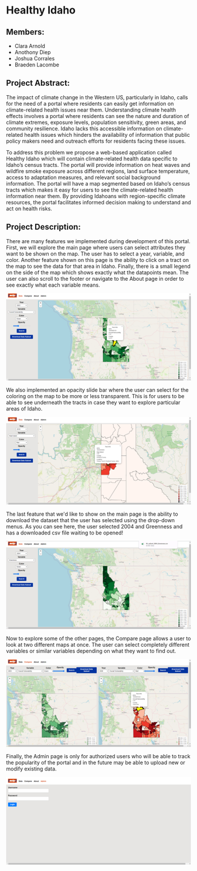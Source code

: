 # Healthy Idaho
## Members:
- Clara Arnold
- Anothony Diep
- Joshua Corrales
- Braeden Lacombe

## Project Abstract:
The impact of climate change in the Western US, particularly in Idaho, calls for the need of a portal where residents 
can easily get information on climate-related health issues near them. Understanding climate health effects involves a 
portal where residents can see the nature and duration of climate extremes, exposure levels, population sensitivity, 
green areas, and community resilience. Idaho lacks this accessible information on climate-related health issues which 
hinders the availability of information that public policy makers need and outreach efforts for residents facing these 
issues.

To address this problem we propose a web-based application called Healthy Idaho which will contain climate-related 
health data specific to Idaho’s census tracts. The portal will provide information on heat waves and wildfire smoke 
exposure across different regions, land surface temperature, access to adaptation measures, and relevant social 
background information. The portal will have a map segmented based on Idaho’s census tracts which makes it easy for 
users to see the climate-related health information near them. By providing Idahoans with region-specific climate 
resources, the portal facilitates informed decision making to understand and act on health risks.

## Project Description:
There are many features we implemented during development of this portal. First, we will explore the main page where
users can select attributes they want to be shown on the map. The user has to select a year, variable, and color. Another
feature shown on this page is the ability to click on a tract on the map to see the data for that area in Idaho. Finally,
there is a small legend on the side of the map which shows exactly what the datapoints mean. The user can also scroll
to the footer or navigate to the About page in order to see exactly what each variable means.

![Data](images/Data.png?raw=true)



We also implemented an opacity slide bar where the user can select for the coloring on the map to be more or less transparent.
This is for users to be able to see underneath the tracts in case they want to explore particular areas of Idaho.

![Opacity](images/Opacity.png?raw=true)



The last feature that we'd like to show on the main page is the ability to download the dataset that the user has selected
using the drop-down menus. As you can see here, the user selected 2004 and Greenness and has a downloaded csv file waiting
to be opened!

![Dataset](images/Dataset.png?raw=true)



Now to explore some of the other pages, the Compare page allows a user to look at two different maps at once. The user
can select completely different variables or similar variables depending on what they want to find out.

![Compare](images/Compare.png?raw=true)



Finally, the Admin page is only for authorized users who will be able to track the popularity of the portal and in the
future may be able to upload new or modify existing data.

![Admin](images/Admin.png?raw=true)

